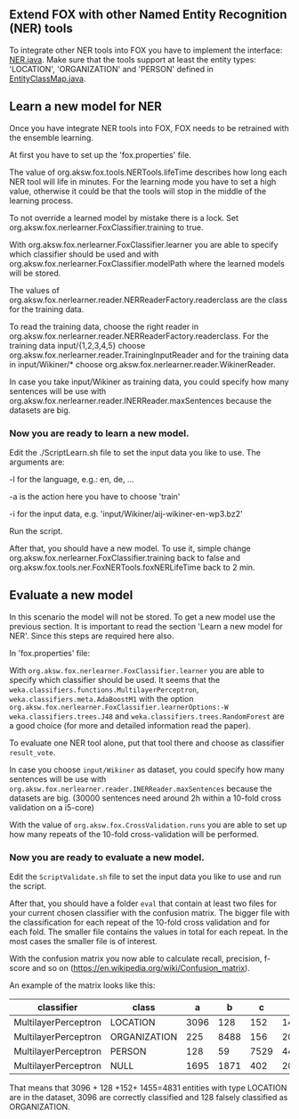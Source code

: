 [1]: ../src/main/java/org/aksw/fox/tools/ner/INER.java
[2]: ../src/main/java/org/aksw/fox/data/EntityClassMap.java


## Extend FOX with other Named Entity Recognition (NER) tools

To integrate other NER tools into FOX you have to implement the interface: [NER.java][1]. Make sure that the tools support at least the entity types: 'LOCATION', 'ORGANIZATION' and 'PERSON' defined in [EntityClassMap.java][2].

## Learn a new model for NER

Once you have integrate NER tools into FOX, FOX needs to be  retrained with the
ensemble learning.

At first you have to set up the 'fox.properties' file.

The value of org.aksw.fox.tools.NERTools.lifeTime describes how long each NER tool will life in minutes. For the learning mode you have to set a high value, otherwise it could be that the tools will stop in the middle of the learning process.

To not override a learned model by mistake there is a lock. Set org.aksw.fox.nerlearner.FoxClassifier.training to true.

With org.aksw.fox.nerlearner.FoxClassifier.learner you are able to specify which classifier should be used and with org.aksw.fox.nerlearner.FoxClassifier.modelPath where the learned models will be stored.

The values of org.aksw.fox.nerlearner.reader.NERReaderFactory.readerclass are the class for the training data.

To read the training data, choose the right reader in org.aksw.fox.nerlearner.reader.NERReaderFactory.readerclass. For the training data input/{1,2,3,4,5} choose org.aksw.fox.nerlearner.reader.TrainingInputReader and for the training data in input/Wikiner/* choose org.aksw.fox.nerlearner.reader.WikinerReader.

In case you take input/Wikiner as training data, you could specify how many sentences will be use with org.aksw.fox.nerlearner.reader.INERReader.maxSentences because the datasets are big.

### Now you are ready to learn a new model.
Edit the ./ScriptLearn.sh file to set the input data you like to use.
The arguments are:

-l for the language, e.g.: en, de, ...

-a is the action here you have to choose 'train'

-i for the input data, e.g. 'input/Wikiner/aij-wikiner-en-wp3.bz2'

Run the script.

After that, you should have a new model. To use it, simple change org.aksw.fox.nerlearner.FoxClassifier.training back to false and org.aksw.fox.tools.ner.FoxNERTools.foxNERLifeTime back to 2 min.

## Evaluate a new model

In this scenario the model will not be stored. To get a new model use the previous section. It is important to read the section 'Learn a new model for NER'. Since this steps are required here also.

In 'fox.properties' file:

With `org.aksw.fox.nerlearner.FoxClassifier.learner` you are able to specify which classifier should be used. It seems that the `weka.classifiers.functions.MultilayerPerceptron`, `weka.classifiers.meta.AdaBoostM1` with the option `org.aksw.fox.nerlearner.FoxClassifier.learnerOptions:-W weka.classifiers.trees.J48` and `weka.classifiers.trees.RandomForest` are a good choice (for more and detailed information read the paper).

To evaluate one NER tool alone, put that tool there and choose as classifier `result_vote`.

In case you choose `input/Wikiner` as dataset, you could specify how many sentences will be use with `org.aksw.fox.nerlearner.reader.INERReader.maxSentences` because the datasets are big.
(30000 sentences need around 2h within a 10-fold cross validation on a i5-core)

With the value of `org.aksw.fox.CrossValidation.runs` you are able to set up how many repeats of the 10-fold cross-validation will be performed.

### Now you are ready to evaluate a new model.

Edit the `ScriptValidate.sh` file to set the input data you like to use and run the script.

After that, you should have a folder `eval` that contain at least two files for your current chosen classifier with the confusion matrix.
The bigger file with the classification for each repeat of the 10-fold cross validation and for each fold.
The smaller file contains the values in total for each repeat. In the most cases the smaller file is of interest.

With the confusion matrix you now able to calculate recall, precision, f-score and so on (https://en.wikipedia.org/wiki/Confusion_matrix).

An example of the matrix looks like this:

|   classifier	|   class	|   a	|   b	|  c 	|  d 	|
|---	|---	|---	|---	|---	|---	|
|   MultilayerPerceptron	|LOCATION|   	   3096	|  128 	|152| 1455|
|   MultilayerPerceptron	|  ORGANIZATION 	|  225 	|  8488 	|  156 	| 2096  	|
|   MultilayerPerceptron	|   PERSON	|  128 	|   59	|  7529 	|   442	|
|   MultilayerPerceptron	|NULL|1695|  1871 	|402|  205285 	|

That means that 3096 +    128    +152+   1455=4831 entities with type LOCATION are in the dataset, 3096 are correctly classified and 128 falsely classified as ORGANIZATION.

<!--
To calculate the measures (recall, precision, f-score) there is a script `measures.sh`. Change the script to your needs (i.e.: input and output file). Run the script and it will write a file with the measures. To run the script, the 'fox.properties' files has to be the same as in the experiment.-->
